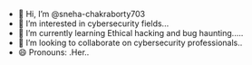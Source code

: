 - 👋 Hi, I’m @sneha-chakraborty703
- 👀 I’m interested in cybersecurity fields...
- 🌱 I’m currently learning Ethical hacking and bug haunting.....
- 💞️ I’m looking to collaborate on cybersecurity professionals..
- 😄 Pronouns: .Her..

<!---
sneha-chakraborty703/sneha-chakraborty703 is a ✨ special ✨ repository because its `README.md` (this file) appears on your GitHub profile.
You can click the Preview link to take a look at your changes.
--->
